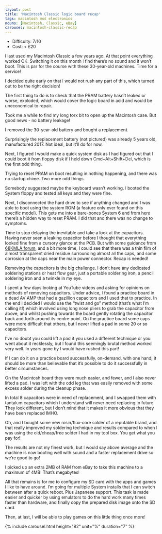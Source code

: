 ```yaml
---
layout: post
title: 'Macintosh Classic logic board recap'
tags: macintosh mod electronics
nouns: [Macintosh, Classic, eBay]
carousel: macintosh-classic-recap
---
```


- Difficulty: 7/10
- Cost: < £20

I last used my Macintosh Classic a few years ago. At that point everything worked OK. Switching it on this month I find there’s no sound and it won’t boot. This is par for the course with these 30-year-old machines. Time for a service!

I decided quite early on that I would not rush any part of this, which turned out to be the right decision!

The first thing to do is to check that the PRAM battery hasn’t leaked or worse, exploded, which would cover the logic board in acid and would be uneconomical to repair.

Took me a while to find my long torx bit to open up the Macintosh case. But good news - no battery leakage!

I removed the 30-year-old battery and bought a replacement.

Surprisingly the replacement battery (not pictured) was already 5 years old, manufactured 2017. Not ideal, but it’ll do for now.

Next, I figured I would make a quick system disk as I had figured out that I could boot it from floppy disk if I held down Cmd+Alt+Shift+Del, which is the first odd thing.

Trying to reset PRAM on boot resulting in nothing happening, and there was no startup chime. Two more odd things.

Somebody suggested maybe the keyboard wasn’t working. I booted the System floppy and tested all keys and they were fine.

Next, I disconnected the hard drive to see if anything changed and I was able to boot using the system ROM (a feature only ever found on this specific model). This gets me into a bare-bones System 6 and from here there’s a hidden way to reset PRAM. I did that and there was no change to symptoms.

Time to stop delaying the inevitable and take a look at the capacitors. Having never seen a leaking capacitor before I thought that everything looked fine from a cursory glance at the PCB. But with some guidance from [68KMLA forum](https://68kmla.org/forums/), and a bit more time, I could see that there was a thin film of almost transparent dried residue surrounding almost all the caps, and some corrosion at the caps near the main power connector. Recap is needed!

Removing the capacitors is the big challenge. I don’t have any dedicated soldering stations or heat flow gear, just a portable soldering iron, a pencil soldering iron and a twinkle in my eye.

I spent a few days looking at YouTube videos and asking for opinions on methods of removing capacitors. Under advice, I found a practice board in a dead AV AMP that had a gazillion capacitors and I used that to practice. In the end I decided I would use the “twist and go” method (that’s what I’m calling it!) which involved using long nose pliers to grab the capacitor from above, and whilst pushing towards the board gently rotating the capacitor back and forth around its centre point. On the practice board some caps were more difficult that others, but I never lifted a pad in some 20 or so capacitors.

I’ve no doubt you could lift a pad if you used a different technique or you went about it recklessly, but I found this seemingly brutal method worked very well. In years gone by I would have rushed this part!

If I can do it on a practice board successfully, on-demand, with one hand, it should be more than believable that it’s possible to do it successfully in better circumstances.

On the Macintosh board they were much easier, and fewer, and I also never lifted a pad. I was left with the odd leg that was easily removed with some excess solder during the cleanup phase.

In total 8 capacitors were in need of replacement, and I swapped them with tantalum capacitors which I understand will never need replacing in future. They look different, but I don’t mind that it makes it more obvious that they have been replaced IMHO.

Oh, and I bought some new rosin/flux-core solder of a reputable brand, and that really improved my soldering technique and results compared to when I was using the old/cheap/free solder I had in my tool box. You get what you pay for!

The results are not my finest work, but I would say above average and the machine is now booting well with sound and a faster replacement drive so we’re good to go!

I picked up an extra 2MB of RAM from eBay to take this machine to a maximum of 4MB! That’s megabytes!

All that remains is for me to configure my SD card with the apps and games I like to have around. I’m going for multiple System installs that I can switch between after a quick reboot. Plus Japanese support. This task is made easier and quicker by using emulators to do the hard work many times faster than hardware, and finally copy the prepared disk image onto the SD card.

Then, at last, I will be able to play games on this little thing once more!

{% include carousel.html height="82" unit="%" duration="7" %}
